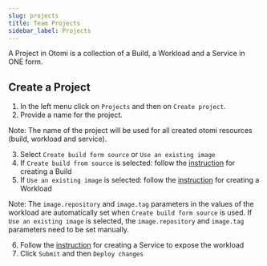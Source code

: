 ```yaml
---
slug: projects
title: Team Projects
sidebar_label: Projects
---
```


A Project in Otomi is a collection of a Build, a Workload and a Service in ONE form.

## Create a Project

1. In the left menu click on `Projects` and then on `Create project`.
2. Provide a name for the project.

Note: The name of the project will be used for all created otomi resources (build, workload and service).

3. Select `Create build form source` or `Use an existing image`
4. If `Create build from source` is selected: follow the [instruction](builds.md) for creating a Build
5. If `Use an existing image` is selected: follow the [instruction](workloads.md) for creating a Workload

Note: The `image.repository` and `image.tag` parameters in the values of the workload are automatically set when `Create build form source` is used. If `Use an existing image` is selected, the `image.repository` and `image.tag` parameters need to be set manually.

6. Follow the [instruction](services.md) for creating a Service to expose the workload
7. Click `Submit` and then `Deploy changes`
